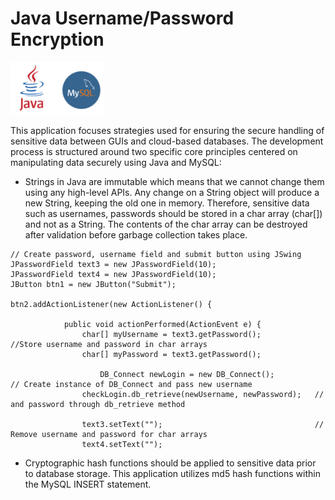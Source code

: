 # Java Username/Password Encryption
<img src="images/Java_MySQL.png" width="150">

This application focuses strategies used for ensuring the secure handling of sensitive data between GUIs and cloud-based databases. The development process is structured around two specific core principles centered on manipulating data securely using Java and MySQL:

* Strings in Java are immutable which means that we cannot change them using any high-level APIs. Any change on a String object will produce a new String, keeping the old one in memory. Therefore, sensitive data such as usernames, passwords should be stored in a char array (char[]) and not as a String. The contents of the char array can be destroyed after validation before garbage collection takes place.
```
// Create password, username field and submit button using JSwing
JPasswordField text3 = new JPasswordField(10);
JPasswordField text4 = new JPasswordField(10);
JButton btn1 = new JButton("Submit");

btn2.addActionListener(new ActionListener() {
			
			public void actionPerformed(ActionEvent e) {
				char[] myUsername = text3.getPassword();            //Store username and password in char arrays
				char[] myPassword = text3.getPassword();
            
         			DB_Connect newLogin = new DB_Connect();             // Create instance of DB_Connect and pass new username
				checkLogin.db_retrieve(newUsername, newPassword);   // and password through db_retrieve method 
					
				text3.setText("");                                  // Remove username and password for char arrays
				text4.setText("");        
```


* Cryptographic hash functions should be applied to sensitive data prior to database storage. This application utilizes md5 hash functions within the MySQL INSERT statement.
